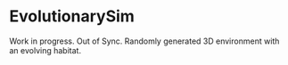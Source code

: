 # EvolutionarySim
Work in progress. Out of Sync. Randomly generated 3D environment with an evolving habitat.
